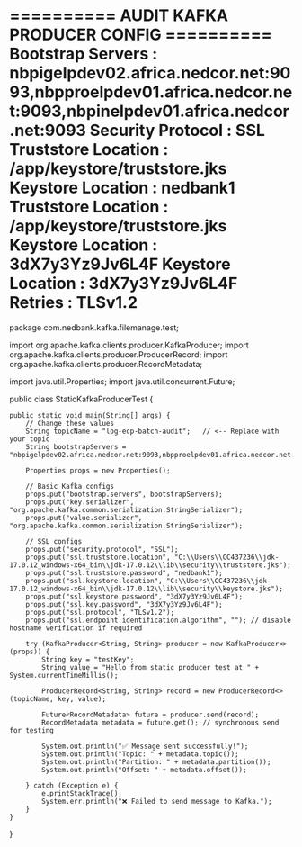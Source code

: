 ========== AUDIT KAFKA PRODUCER CONFIG ==========
Bootstrap Servers : nbpigelpdev02.africa.nedcor.net:9093,nbpproelpdev01.africa.nedcor.net:9093,nbpinelpdev01.africa.nedcor.net:9093
Security Protocol : SSL
Truststore Location : /app/keystore/truststore.jks
Keystore Location   : nedbank1
Truststore Location : /app/keystore/truststore.jks
Keystore Location   : 3dX7y3Yz9Jv6L4F
Keystore Location   : 3dX7y3Yz9Jv6L4F
Retries             : TLSv1.2
=================================================

package com.nedbank.kafka.filemanage.test;

import org.apache.kafka.clients.producer.KafkaProducer;
import org.apache.kafka.clients.producer.ProducerRecord;
import org.apache.kafka.clients.producer.RecordMetadata;

import java.util.Properties;
import java.util.concurrent.Future;

public class StaticKafkaProducerTest {

    public static void main(String[] args) {
        // Change these values
        String topicName = "log-ecp-batch-audit";   // <-- Replace with your topic
        String bootstrapServers = "nbpigelpdev02.africa.nedcor.net:9093,nbpproelpdev01.africa.nedcor.net:9093,nbpinelpdev01.africa.nedcor.net:9093";

        Properties props = new Properties();

        // Basic Kafka configs
        props.put("bootstrap.servers", bootstrapServers);
        props.put("key.serializer", "org.apache.kafka.common.serialization.StringSerializer");
        props.put("value.serializer", "org.apache.kafka.common.serialization.StringSerializer");

        // SSL configs
        props.put("security.protocol", "SSL");
        props.put("ssl.truststore.location", "C:\\Users\\CC437236\\jdk-17.0.12_windows-x64_bin\\jdk-17.0.12\\lib\\security\\truststore.jks");
        props.put("ssl.truststore.password", "nedbank1");
        props.put("ssl.keystore.location", "C:\\Users\\CC437236\\jdk-17.0.12_windows-x64_bin\\jdk-17.0.12\\lib\\security\\keystore.jks");
        props.put("ssl.keystore.password", "3dX7y3Yz9Jv6L4F");
        props.put("ssl.key.password", "3dX7y3Yz9Jv6L4F");
        props.put("ssl.protocol", "TLSv1.2");
        props.put("ssl.endpoint.identification.algorithm", ""); // disable hostname verification if required

        try (KafkaProducer<String, String> producer = new KafkaProducer<>(props)) {
            String key = "testKey";
            String value = "Hello from static producer test at " + System.currentTimeMillis();

            ProducerRecord<String, String> record = new ProducerRecord<>(topicName, key, value);

            Future<RecordMetadata> future = producer.send(record);
            RecordMetadata metadata = future.get(); // synchronous send for testing

            System.out.println("✅ Message sent successfully!");
            System.out.println("Topic: " + metadata.topic());
            System.out.println("Partition: " + metadata.partition());
            System.out.println("Offset: " + metadata.offset());

        } catch (Exception e) {
            e.printStackTrace();
            System.err.println("❌ Failed to send message to Kafka.");
        }
    }
}

